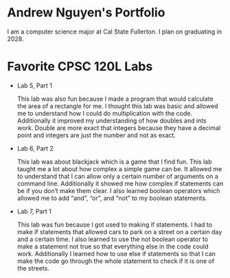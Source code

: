 
# Andrew Nguyen's Portfolio

I am a computer science major at Cal State Fullerton.
I plan on graduating in 2028.

# Favorite CPSC 120L Labs

* Lab 5, Part 1

    This lab was also fun because I made a program that would calculate the area of a rectangle for me. I thought this lab was basic and allowed me to understand how I could do multiplication with the code. Additionally it improved my understanding of how doubles and ints work. Double are more exact that integers because they have a decimal point and integers are just the number and not as exact.

* Lab 6, Part 2

    This lab was about blackjack which is a game that I find fun. This lab taught me a lot about how complex a simple game can be. It allowed me to understand that I can allow only a certain number of arguments on a command line. Additionally it showed me how complex if statements can be if you don’t make them clear. I also learned boolean operators which allowed me to add “and”, “or”, and “not” to my boolean statements.

* Lab 7, Part 1

    This lab was fun because I got used to making if statements. I had to make if statements that allowed cars to park on a street on a certain day and a certain time. I also learned to use the not boolean operator to make a statement not true so that everything else in the code could work. Additionally I learned how to use else if statements so that I can make the code go through the whole statement to check if it is one of the streets.
